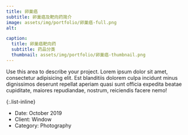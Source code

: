 ```yaml
---
title: 卵巢癌
subtitle: 卵巢癌及靶向药简介
image: assets/img/portfolio/卵巢癌-full.png
alt:

caption:
  title: 卵巢癌靶向药
  subtitle: 药品分类
  thumbnail: assets/img/portfolio/卵巢癌-thumbnail.png
---
```

Use this area to describe your project. Lorem ipsum dolor sit amet, consectetur adipisicing elit. Est blanditiis dolorem culpa incidunt minus dignissimos deserunt repellat aperiam quasi sunt officia expedita beatae cupiditate, maiores repudiandae, nostrum, reiciendis facere nemo!

{:.list-inline}
- Date: October 2019
- Client: Window
- Category: Photography

